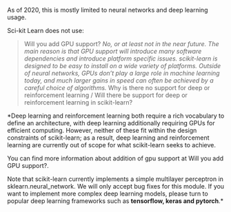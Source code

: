 As of 2020, this is mostly limited to neural networks and deep learning usage. 

Sci-kit Learn does not use:
> Will you add GPU support?
*No, or at least not in the near future. The main reason is that GPU support will introduce many software dependencies and introduce platform specific issues. scikit-learn is designed to be easy to install on a wide variety of platforms. Outside of neural networks, GPUs don’t play a large role in machine learning today, and much larger gains in speed can often be achieved by a careful choice of algorithms.*
> Why is there no support for deep or reinforcement learning / Will there be support for deep or reinforcement learning in scikit-learn?

*Deep learning and reinforcement learning both require a rich vocabulary to define an architecture, with deep learning additionally requiring GPUs for efficient computing. However, neither of these fit within the design constraints of scikit-learn; as a result, deep learning and reinforcement learning are currently out of scope for what scikit-learn seeks to achieve.

You can find more information about addition of gpu support at Will you add GPU support?.

Note that scikit-learn currently implements a simple multilayer perceptron in sklearn.neural_network. We will only accept bug fixes for this module. If you want to implement more complex deep learning models, please turn to popular deep learning frameworks such as **tensorflow, keras and pytorch**.*